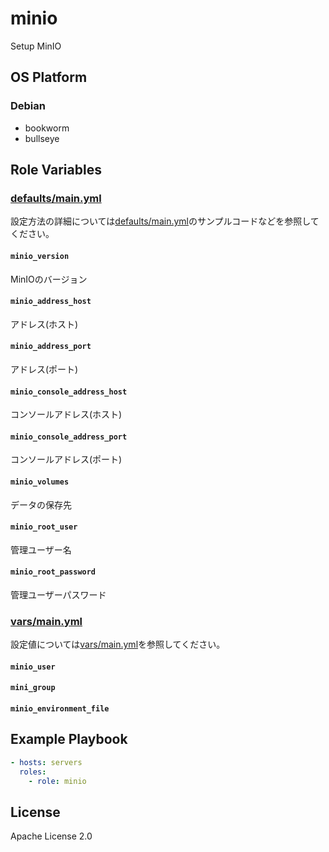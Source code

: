 minio
=================

Setup MinIO

OS Platform
-----------------

### Debian

- bookworm
- bullseye

Role Variables
--------------

### [defaults/main.yml](defaults/main.yml)

設定方法の詳細については[defaults/main.yml](defaults/main.yml)のサンプルコードなどを参照してください。

#### `minio_version`

MinIOのバージョン

#### `minio_address_host`

アドレス(ホスト)

#### `minio_address_port`

アドレス(ポート)

#### `minio_console_address_host`

コンソールアドレス(ホスト)

#### `minio_console_address_port`

コンソールアドレス(ポート)

#### `minio_volumes`

データの保存先

#### `minio_root_user`

管理ユーザー名

#### `minio_root_password`

管理ユーザーパスワード

### [vars/main.yml](vars/main.yml)

設定値については[vars/main.yml](vars/main.yml)を参照してください。

#### `minio_user`

#### `mini_group`

#### `minio_environment_file`

Example Playbook
--------------

```yaml
- hosts: servers
  roles:
    - role: minio
```

License
--------------

Apache License 2.0

